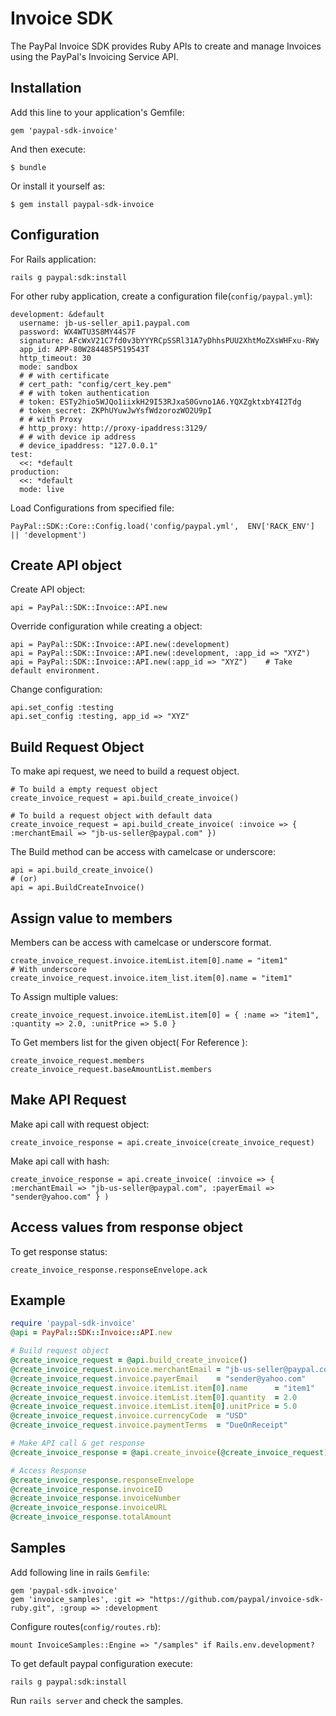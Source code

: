 # Invoice SDK

The PayPal Invoice SDK provides Ruby APIs to create and manage Invoices using the PayPal's Invoicing Service API.

## Installation

Add this line to your application's Gemfile:

    gem 'paypal-sdk-invoice'

And then execute:

    $ bundle

Or install it yourself as:

    $ gem install paypal-sdk-invoice

## Configuration

For Rails application:

    rails g paypal:sdk:install

For other ruby application, create a configuration file(`config/paypal.yml`):

    development: &default
      username: jb-us-seller_api1.paypal.com
      password: WX4WTU3S8MY44S7F
      signature: AFcWxV21C7fd0v3bYYYRCpSSRl31A7yDhhsPUU2XhtMoZXsWHFxu-RWy
      app_id: APP-80W284485P519543T
      http_timeout: 30
      mode: sandbox
      # # with certificate
      # cert_path: "config/cert_key.pem"
      # # with token authentication
      # token: ESTy2hio5WJQo1iixkH29I53RJxaS0Gvno1A6.YQXZgktxbY4I2Tdg
      # token_secret: ZKPhUYuwJwYsfWdzorozWO2U9pI
      # # with Proxy
      # http_proxy: http://proxy-ipaddress:3129/
      # # with device ip address
      # device_ipaddress: "127.0.0.1"
    test:
      <<: *default
    production:
      <<: *default
      mode: live

Load Configurations from specified file:

    PayPal::SDK::Core::Config.load('config/paypal.yml',  ENV['RACK_ENV'] || 'development')

## Create API object

Create API object:

    api = PayPal::SDK::Invoice::API.new

Override configuration while creating a object:

    api = PayPal::SDK::Invoice::API.new(:development)
    api = PayPal::SDK::Invoice::API.new(:development, :app_id => "XYZ")
    api = PayPal::SDK::Invoice::API.new(:app_id => "XYZ")    # Take default environment.

Change configuration:

    api.set_config :testing
    api.set_config :testing, app_id => "XYZ"


## Build Request Object

To make api request, we need to build a request object.

    # To build a empty request object
    create_invoice_request = api.build_create_invoice()

    # To build a request object with default data
    create_invoice_request = api.build_create_invoice( :invoice => { :merchantEmail => "jb-us-seller@paypal.com" })

The Build method can be access with camelcase or underscore:

    api = api.build_create_invoice()
    # (or)
    api = api.BuildCreateInvoice()

## Assign value to members

Members can be access with camelcase or underscore format.

    create_invoice_request.invoice.itemList.item[0].name = "item1"
    # With underscore
    create_invoice_request.invoice.item_list.item[0].name = "item1"

To Assign multiple values:

    create_invoice_request.invoice.itemList.item[0] = { :name => "item1", :quantity => 2.0, :unitPrice => 5.0 }

To Get members list for the given object( For Reference ):

    create_invoice_request.members
    create_invoice_request.baseAmountList.members

## Make API Request

Make api call with request object:

    create_invoice_response = api.create_invoice(create_invoice_request)

Make api call with hash:

    create_invoice_response = api.create_invoice( :invoice => { :merchantEmail => "jb-us-seller@paypal.com", :payerEmail => "sender@yahoo.com" } )

## Access values from response object

To get response status:

    create_invoice_response.responseEnvelope.ack


## Example

```ruby
require 'paypal-sdk-invoice'
@api = PayPal::SDK::Invoice::API.new

# Build request object
@create_invoice_request = @api.build_create_invoice()
@create_invoice_request.invoice.merchantEmail = "jb-us-seller@paypal.com"
@create_invoice_request.invoice.payerEmail    = "sender@yahoo.com"
@create_invoice_request.invoice.itemList.item[0].name      = "item1"
@create_invoice_request.invoice.itemList.item[0].quantity  = 2.0
@create_invoice_request.invoice.itemList.item[0].unitPrice = 5.0
@create_invoice_request.invoice.currencyCode  = "USD"
@create_invoice_request.invoice.paymentTerms  = "DueOnReceipt"

# Make API call & get response
@create_invoice_response = @api.create_invoice(@create_invoice_request)

# Access Response
@create_invoice_response.responseEnvelope
@create_invoice_response.invoiceID
@create_invoice_response.invoiceNumber
@create_invoice_response.invoiceURL
@create_invoice_response.totalAmount
```

## Samples

Add following line in rails `Gemfile`:

    gem 'paypal-sdk-invoice'
    gem 'invoice_samples', :git => "https://github.com/paypal/invoice-sdk-ruby.git", :group => :development

Configure routes(`config/routes.rb`):

    mount InvoiceSamples::Engine => "/samples" if Rails.env.development?

To get default paypal configuration execute:

    rails g paypal:sdk:install

Run `rails server` and check the samples.

